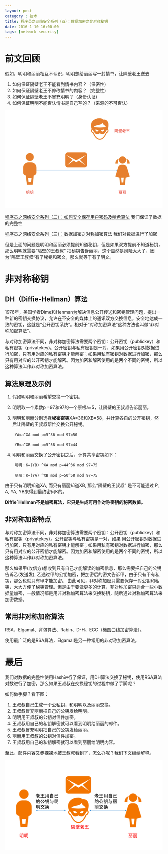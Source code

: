 ```yaml
---
layout: post
category : 技术
title: 程序员之网络安全系列（四）：数据加密之非对称秘钥
date: 2016-1-10 16:00:00
tags: [network security]
---
```


<style>
    .post {
        font-family: 'lucida grande', 'lucida sans unicode', lucida, helvetica, 'Hiragino Sans GB', 'Microsoft YaHei', 'WenQuanYi Micro Hei', sans-serif;
        font-size: 16px;
    }
    
    .post-full h1 {
        background-color: #ccc;
        padding: 5px;
        margin-bottom: 10px;
        font-weight: bolder;
        color: #000;
        line-height: 1.8;
        text-rendering: optimizelegibility;
    }
    
    .post-full h2 {
        color: #333;
        padding: 5px;
        line-height: 1.6;
        padding-bottom: 5px;
        margin-bottom: 10px;
        font-weight: bolder;
    }
    
    .post-full h3 {
        padding: 5px;
        color: #000;
        border-bottom: dashed 1px #ccc;
        padding-bottom: 5px;
        margin-bottom: 10px;
        font-weight: bolder;
    }
    
    .post-full img {
        border: solid 5px #ccc;
        padding: 5px;
        border-radius: 5px;
        text-align: center;
        max-height: 400px;
    }
</style>

# 前文回顾

假如，明明和丽丽相互不认识，明明想给丽丽写一封情书，让隔壁老王送去

1. 如何保证隔壁老王不能看到情书内容？（保密性)
2. 如何保证隔壁老王不修改情书的内容？（完整性)
3. 如何保证隔壁老王不冒充明明？（身份认证)
4. 如何保证明明不能否认情书是自己写的？（来源的不可否认)

<img class="img-responsive" src="/assets/images/security/security-1.png" />

[程序员之网络安全系列（二）：如何安全保存用户密码及哈希算法](http://deshui.wang/%E6%8A%80%E6%9C%AF/2016/01/09/security-2/) 我们保证了数据的完整性

[程序员之网络安全系列（三）：数据加密之对称加密算法](http://deshui.wang/%E6%8A%80%E6%9C%AF/2016/01/09/security-3/)
我们对数据进行了加密

但是上面的问题是明明和丽丽必须提前知道秘钥，但是如果双方提前不知道秘钥，那么明明就需要“隔壁的王叔叔" 把秘钥告诉丽丽，这个显然是风险太大了，因为”隔壁王叔叔“有了秘钥和密文，那么就等于有了明文。

# 非对称秘钥

## DH（Diffie-Hellman）算法
1976年，美国学者Dime和Henman为解决信息公开传送和密钥管理问题，提出一种新的密钥交换协议，允许在不安全的媒体上的通讯双方交换信息，安全地达成一致的密钥，这就是“公开密钥系统”。相对于“对称加密算法”这种方法也叫做“非对称加密算法”。 

与对称加密算法不同，非对称加密算法需要两个密钥：公开密钥（publickey）和私有密钥（privatekey)。公开密钥与私有密钥是一对，如果用公开密钥对数据进行加密，只有用对应的私有密钥才能解密；如果用私有密钥对数据进行加密，那么只有用对应的公开密钥才能解密。因为加密和解密使用的是两个不同的密钥，所以这种算法叫作非对称加密算法。


## 算法原理及示例

1. 假如明明和丽丽希望交换一个密钥。
2. 明明取一个素数p =97和97的一个原根a=5，让隔壁的王叔叔告诉丽丽。
3. 明明和丽丽分别选择**秘密密钥**XA=36和XB=58，并计算各自的公开密钥，然后让隔壁的王叔叔帮忙交换公开秘钥。
    
        YA=a^XA mod p=5^36 mod 97=50
        
        YB=a^XB mod p=5^58 mod 97=44
    
4. 明明和丽丽交换了公开密钥之后，计算共享密钥如下：

        明明：K=(YB) ^XA mod p=44^36 mod 97=75
        
        丽丽：K=(YA) ^XB mod p=50^58 mod 97=75  

由于只有明明知道XA, 而只有丽丽知道XB, 那么“隔壁的王叔叔” 是不可能通过 P, A, YA, YB来得到最终密码K的。

**DiffieˉHellman不是加密算法，它只是生成可用作对称密钥的秘密数值。**

## 非对称加密特点
 与对称加密算法不同，非对称加密算法需要两个密钥：公开密钥（publickey）和私有密钥（privatekey）。公开密钥与私有密钥是一对，如果 用公开密钥对数据进行加密，只有用对应的私有密钥才能解密；如果用私有密钥对数据进行加密，那么只有用对应的公开密钥才能解密。因为加密和解密使用的是两个不同的密钥，所以这种算法叫作非对称加密算法。
 
 那么如果甲(收信方)想收到只有自己才能解读的加密信息，那么需要把自己的公钥告诉乙(发送发), 乙通过甲的公钥加密，把加密后的密文告诉甲，由于只有甲有私钥，那么也就只有甲才能加密。 
 由此可见，非对称加密只需要保存一对公钥和私钥，大大方便了秘钥管理。但是由于要做更多的计算，非对称加密只适合一些小数据量加密，一般情况都是用非对称加密算法来交换秘钥，随后通过对称加密算法来加密数据。
 
## 常用非对称加密算法

RSA、Elgamal、背包算法、Rabin、D-H、ECC（椭圆曲线加密算法）。

使用最广泛的是RSA算法，Elgamal是另一种常用的非对称加密算法。

# 最后

我们对数据的完整性使用Hash进行了保证，用DH算法交换了秘钥，使用RSA算法对数进行了加密，那么如果王叔叔在交换秘钥的过程中做了手脚呢？

如何做手脚？看下图：

1. 王叔叔自己生成一个公私钥，和明明以及丽丽交换。
2. 王叔叔冒充丽丽把自己的公钥发给明明。
3. 明明用王叔叔的公钥对信件加密。
4. 王叔叔用自己的私钥解密就可以看到明明给丽丽的邮件。
5. 王叔叔冒充明明把自己的公钥发给丽丽。
6. 丽丽用王叔叔的公钥对信件加密。
7. 王叔叔用自己的私钥解密就可以看到丽丽给明明内容。

至此，邮件内容又赤裸裸地被王叔叔看到了，怎么办呢？我们下文继续解释。

<img class="img-responsive" src="/assets/images/security/security-2.png" />

